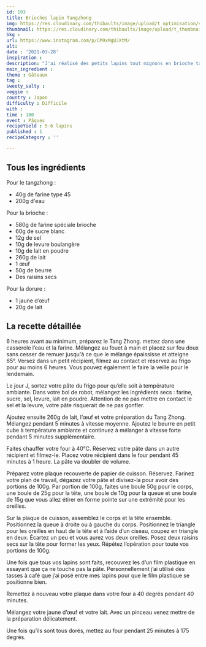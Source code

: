 ```yaml
---
id: 193
title: Brioches lapin Tangzhong
img: https://res.cloudinary.com/thibaults/image/upload/t_optimisation/v1616957773/Recipes/20210328_brioches_lapin.jpg
thumbnail: https://res.cloudinary.com/thibaults/image/upload/t_thumbnail_josie/v1616957773/Recipes/20210328_brioches_lapin.jpg
bkg : 
url: https://www.instagram.com/p/CM9xMgUJXtM/
alt: 
date : '2021-03-28'
inspiration : 
description: "J'ai réalisé des petits lapins tout mignons en brioche tangzhong : une incroyable méthode pour une brioche ultra moëlleuse !"
main_ingredient : 
theme : Gâteaux
tag : 
sweety_salty : 
veggie : 
country : Japon
difficulty : Difficile
with : 
time : 180
event : Pâques
recipeYield : 5-6 lapins
published : 1
recipeCategory : ''

---
```


## Tous les ingrédients
Pour le tangzhong :
 - 40g de farine type 45
 - 200g d'eau

Pour la brioche :
 - 580g de farine spéciale brioche
 - 60g de sucre blanc
 - 12g de sel
 - 10g de levure boulangère
 - 10g de lait en poudre
 - 260g de lait
 - 1 œuf
 - 50g de beurre
 - Des raisins secs

Pour la dorure :
 - 1 jaune d’œuf
 - 20g de lait

## La recette détaillée
6 heures avant au minimum, préparez le Tang Zhong. mettez dans une casserole l’eau et la farine. Mélangez au fouet à main et placez sur feu doux sans cesser de remuer jusqu'à ce que le mélange épaississe et atteigne 65°. Versez dans un petit récipient, filmez au contact et réservez au frigo pour au moins 6 heures. Vous pouvez également le faire la veille pour le lendemain.

Le jour J, sortez votre pâte du frigo pour qu’elle soit à température ambiante. Dans votre bol de robot, mélangez les ingrédients secs : farine, sucre, sel, levure, lait en poudre. Attention de ne pas mettre en contact le sel et la levure, votre pâte risquerait de ne pas gonfler.

Ajoutez ensuite 260g de lait, l’œuf et votre préparation du Tang Zhong. Mélangez pendant 5 minutes à vitesse moyenne. Ajoutez le beurre en petit cube à température ambiante et continuez à mélanger à vitesse forte pendant 5 minutes supplémentaire.

Faites chauffer votre four à 40°C. Réservez votre pâte dans un autre récipient et filmez-le. Placez votre récipient dans le four pendant 45 minutes à 1 heure. La pâte va doubler de volume.

Préparez votre plaque recouverte de papier de cuisson. Réservez. Farinez votre plan de travail, dégazez votre pâte et divisez-la pour avoir des portions de 100g. Par portion de 100g, faites une boule 50g pour le corps, une boule de 25g pour la tête, une boule de 10g pour la queue et une boule de 15g que vous allez étirer en forme pointe sur une extrémité pour les oreilles.

Sur la plaque de cuisson, assemblez le corps et la tête ensemble. Positionnez la queue à droite ou à gauche du corps. Positionnez le triangle pour les oreilles en haut de la tête et à l’aide d’un ciseau, coupez en triangle en deux. Écartez un peu et vous aurez vos deux oreilles. Posez deux raisins secs sur la tête pour former les yeux. Répétez l’opération pour toute vos portions de 100g.

Une fois que tous vos lapins sont faits, recouvrez les d’un film plastique en essayant que ça ne touche pas la pâte. Personnellement j’ai utilisé des tasses à café que j’ai posé entre mes lapins pour que le film plastique se positionne bien.

Remettez à nouveau votre plaque dans votre four à 40 degrés pendant 40 minutes.

Mélangez votre jaune d’œuf et votre lait. Avec un pinceau venez mettre de la préparation délicatement.

Une fois qu’ils sont tous dorés, mettez au four pendant 25 minutes à 175 degrés.